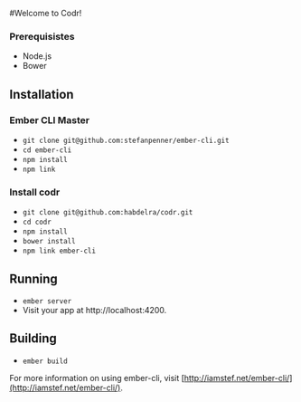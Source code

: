 #Welcome to Codr!

### Prerequisistes
* Node.js
* Bower

## Installation

### Ember CLI Master

* `git clone git@github.com:stefanpenner/ember-cli.git`
* `cd ember-cli`
* `npm install`
* `npm link`

### Install codr

* `git clone git@github.com:habdelra/codr.git`
* `cd codr`
* `npm install`
* `bower install`
* `npm link ember-cli`

## Running

* `ember server`
* Visit your app at http://localhost:4200.

## Building

* `ember build`

For more information on using ember-cli, visit [http://iamstef.net/ember-cli/](http://iamstef.net/ember-cli/).
